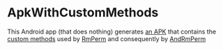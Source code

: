 # ApkWithCustomMethods

This Android app (that does nothing) generates [an APK](https://github.com/simoneaonzo/ApkWithCustomMethods/blob/master/app/build/outputs/apk/app-debug.apk?raw=true) that contains the [custom methods](https://github.com/simoneaonzo/ApkWithCustomMethods/blob/master/app/src/main/java/com/example/apkwithcustommethods/CustomMethods.java) 
used by [RmPerm](https://github.com/simoneaonzo/RmPerm) and consequently by [AndRmPerm](https://github.com/simoneaonzo/AndRmPerm)

